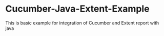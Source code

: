 # Cucumber-Java-Extent-Example
This is basic example for integration of Cucumber and Extent report with java
